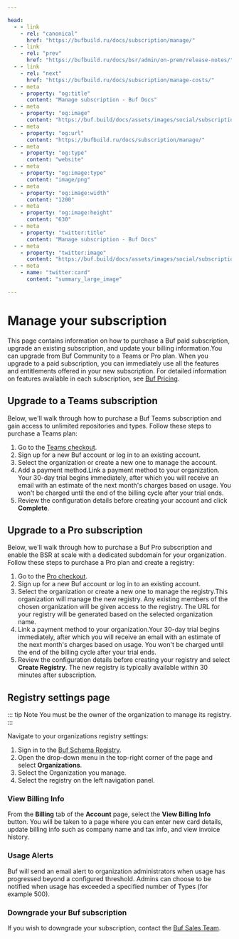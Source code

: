 ```yaml
---

head:
  - - link
    - rel: "canonical"
      href: "https://bufbuild.ru/docs/subscription/manage/"
  - - link
    - rel: "prev"
      href: "https://bufbuild.ru/docs/bsr/admin/on-prem/release-notes/"
  - - link
    - rel: "next"
      href: "https://bufbuild.ru/docs/subscription/manage-costs/"
  - - meta
    - property: "og:title"
      content: "Manage subscription - Buf Docs"
  - - meta
    - property: "og:image"
      content: "https://buf.build/docs/assets/images/social/subscription/manage.png"
  - - meta
    - property: "og:url"
      content: "https://bufbuild.ru/docs/subscription/manage/"
  - - meta
    - property: "og:type"
      content: "website"
  - - meta
    - property: "og:image:type"
      content: "image/png"
  - - meta
    - property: "og:image:width"
      content: "1200"
  - - meta
    - property: "og:image:height"
      content: "630"
  - - meta
    - property: "twitter:title"
      content: "Manage subscription - Buf Docs"
  - - meta
    - property: "twitter:image"
      content: "https://buf.build/docs/assets/images/social/subscription/manage.png"
  - - meta
    - name: "twitter:card"
      content: "summary_large_image"

---
```


# Manage your subscription

This page contains information on how to purchase a Buf paid subscription, upgrade an existing subscription, and update your billing information.You can upgrade from Buf Community to a Teams or Pro plan. When you upgrade to a paid subscription, you can immediately use all the features and entitlements offered in your new subscription. For detailed information on features available in each subscription, see [Buf Pricing](https://buf.build/pricing).

## Upgrade to a Teams subscription

Below, we'll walk through how to purchase a Buf Teams subscription and gain access to unlimited repositories and types. Follow these steps to purchase a Teams plan:

1.  Go to the [Teams checkout](https://buf.build/checkout/teams/get-started).
2.  Sign up for a new Buf account or log in to an existing account.
3.  Select the organization or create a new one to manage the account.
4.  Add a payment method.Link a payment method to your organization. Your 30-day trial begins immediately, after which you will receive an email with an estimate of the next month's charges based on usage. You won't be charged until the end of the billing cycle after your trial ends.
5.  Review the configuration details before creating your account and click **Complete**.

## Upgrade to a Pro subscription

Below, we'll walk through how to purchase a Buf Pro subscription and enable the BSR at scale with a dedicated subdomain for your organization. Follow these steps to purchase a Pro plan and create a registry:

1.  Go to the [Pro checkout](https://buf.build/checkout/pro/get-started).
2.  Sign up for a new Buf account or log in to an existing account.
3.  Select the organization or create a new one to manage the registry.This organization will manage the new registry. Any existing members of the chosen organization will be given access to the registry. The URL for your registry will be generated based on the selected organization name.
4.  Link a payment method to your organization.Your 30-day trial begins immediately, after which you will receive an email with an estimate of the next month's charges based on usage. You won't be charged until the end of the billing cycle after your trial ends.
5.  Review the configuration details before creating your registry and select **Create Registry**. The new registry is typically available within 30 minutes after subscription.

## Registry settings page

::: tip Note
You must be the owner of the organization to manage its registry.
:::

Navigate to your organizations registry settings:

1.  Sign in to the [Buf Schema Registry](https://buf.build/login).
2.  Open the drop-down menu in the top-right corner of the page and select **Organizations**.
3.  Select the Organization you manage.
4.  Select the registry on the left navigation panel.

### View Billing Info

From the **Billing** tab of the **Account** page, select the **View Billing Info** button. You will be taken to a page where you can enter new card details, update billing info such as company name and tax info, and view invoice history.

### Usage Alerts

Buf will send an email alert to organization administrators when usage has progressed beyond a configured threshold. Admins can choose to be notified when usage has exceeded a specified number of Types (for example 500).

### Downgrade your Buf subscription

If you wish to downgrade your subscription, contact the [Buf Sales Team](../../contact/).
